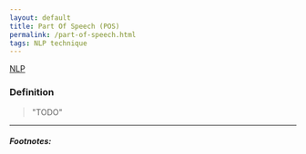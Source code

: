 ```yaml
---
layout: default
title: Part Of Speech (POS)
permalink: /part-of-speech.html
tags: NLP technique
---
```


[NLP]({{site.url}}{{site.prod}}/natural-language-processing.html)

### Definition

> "TODO"

<hr />

##### Footnotes: